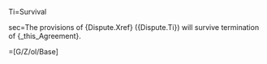 Ti=Survival

sec=The provisions of {Dispute.Xref} ({Dispute.Ti}) will survive termination of {_this_Agreement}.

=[G/Z/ol/Base]